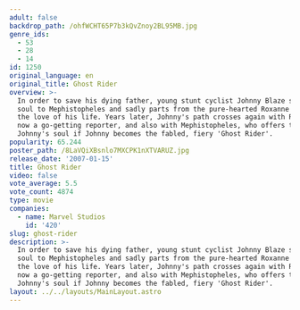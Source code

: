 ```yaml
---
adult: false
backdrop_path: /ohfWCHT65P7b3kQvZnoy2BL95MB.jpg
genre_ids:
  - 53
  - 28
  - 14
id: 1250
original_language: en
original_title: Ghost Rider
overview: >-
  In order to save his dying father, young stunt cyclist Johnny Blaze sells his
  soul to Mephistopheles and sadly parts from the pure-hearted Roxanne Simpson,
  the love of his life. Years later, Johnny's path crosses again with Roxanne,
  now a go-getting reporter, and also with Mephistopheles, who offers to release
  Johnny's soul if Johnny becomes the fabled, fiery 'Ghost Rider'.
popularity: 65.244
poster_path: /8LaVQiXBsnlo7MXCPK1nXTVARUZ.jpg
release_date: '2007-01-15'
title: Ghost Rider
video: false
vote_average: 5.5
vote_count: 4874
type: movie
companies:
  - name: Marvel Studios
    id: '420'
slug: ghost-rider
description: >-
  In order to save his dying father, young stunt cyclist Johnny Blaze sells his
  soul to Mephistopheles and sadly parts from the pure-hearted Roxanne Simpson,
  the love of his life. Years later, Johnny's path crosses again with Roxanne,
  now a go-getting reporter, and also with Mephistopheles, who offers to release
  Johnny's soul if Johnny becomes the fabled, fiery 'Ghost Rider'.
layout: ../../layouts/MainLayout.astro
---
```


